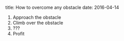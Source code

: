 title: How to overcome any obstacle
date: 2016-04-14

1. Approach the obstacle
1. Climb over the obstacle
1. ???
1. Profit
